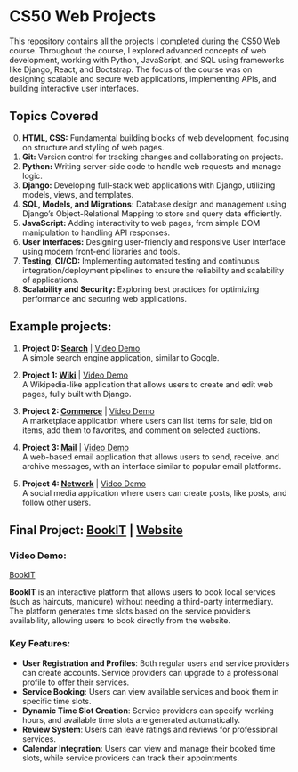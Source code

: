 # CS50 Web Projects

This repository contains all the projects I completed during the CS50 Web course. Throughout the course, I explored advanced concepts of web development, working with Python, JavaScript, and SQL using frameworks like Django, React, and Bootstrap. The focus of the course was on designing scalable and secure web applications, implementing APIs, and building interactive user interfaces.

## Topics Covered

0. **HTML, CSS:** Fundamental building blocks of web development, focusing on structure and styling of web pages.
1. **Git:** Version control for tracking changes and collaborating on projects.
2. **Python:** Writing server-side code to handle web requests and manage logic.
3. **Django:** Developing full-stack web applications with Django, utilizing models, views, and templates.
4. **SQL, Models, and Migrations:** Database design and management using Django’s Object-Relational Mapping to store and query data efficiently.
5. **JavaScript:** Adding interactivity to web pages, from simple DOM manipulation to handling API responses.
6. **User Interfaces:** Designing user-friendly and responsive User Interface using modern front-end libraries and tools.
7. **Testing, CI/CD:** Implementing automated testing and continuous integration/deployment pipelines to ensure the reliability and scalability of applications.
8. **Scalability and Security:** Exploring best practices for optimizing performance and securing web applications.

## Example projects:

1. **Project 0: [Search](https://github.com/kamilkk00/CS50/tree/main/CS50_Web/search)** | [Video Demo](https://youtu.be/FCYWvHuFgdI)  
   A simple search engine application, similar to Google.

2. **Project 1: [Wiki](https://github.com/kamilkk00/CS50/tree/main/CS50_Web/wiki)** | [Video Demo](https://youtu.be/9XdMzFzk4rY)  
   A Wikipedia-like application that allows users to create and edit web pages, fully built with Django.

3. **Project 2: [Commerce](https://github.com/kamilkk00/CS50/tree/main/CS50_Web/commerce)** | [Video Demo](https://youtu.be/Yx3fN8dZxjM)  
   A marketplace application where users can list items for sale, bid on items, add them to favorites, and comment on selected auctions.

4. **Project 3: [Mail](https://github.com/kamilkk00/CS50/tree/main/CS50_Web/mail)** | [Video Demo](https://youtu.be/3rikJXhMqVY)  
   A web-based email application that allows users to send, receive, and archive messages, with an interface similar to popular email platforms.

5. **Project 4: [Network](https://github.com/kamilkk00/CS50/tree/main/CS50_Web/project4)** | [Video Demo](https://youtu.be/W_34RlwCXMc)  
   A social media application where users can create posts, like posts, and follow other users.


## Final Project: [BookIT](https://github.com/kamilkk00/CS50/tree/main/CS50_Web/final) | [Website](https://www.easybookitonline.com)

### Video Demo: 
[BookIT](https://youtu.be/57OIJV4FecQ)

**BookIT** is an interactive platform that allows users to book local services (such as haircuts, manicure) without needing a third-party intermediary. The platform generates time slots based on the service provider’s availability, allowing users to book directly from the website.

### Key Features:
- **User Registration and Profiles**: Both regular users and service providers can create accounts. Service providers can upgrade to a professional profile to offer their services.
- **Service Booking**: Users can view available services and book them in specific time slots.
- **Dynamic Time Slot Creation**: Service providers can specify working hours, and available time slots are generated automatically.
- **Review System**: Users can leave ratings and reviews for professional services.
- **Calendar Integration**: Users can view and manage their booked time slots, while service providers can track their appointments.
